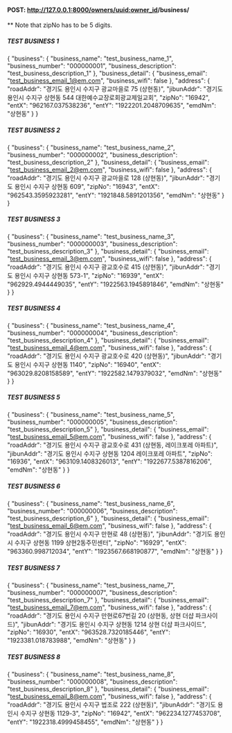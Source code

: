 #### POST: http://127.0.0.1:8000/owners/<uuid:owner_id>/business/
** Note that zipNo has to be 5 digits.

##### TEST BUSINESS 1
{
    "business": {
        "business_name": "test_business_name_1",
        "business_number": "000000001",
        "business_description": "test_business_description_1"
    },
    "business_detail": {
        "business_email": "test_business_email_1@em.com",
        "business_wifi": false
    },
    "address": {
        "roadAddr": "경기도 용인시 수지구 광교마을로 75 (상현동)",
        "jibunAddr": "경기도 용인시 수지구 상현동 544 대한예수교장로회광교제일교회",
        "zipNo": "16942",
        "entX": "962167.037538236",
        "entY": "1922201.2048709635",
        "emdNm": "상현동"
    }
}

##### TEST BUSINESS 2
{
    "business": {
        "business_name": "test_business_name_2",
        "business_number": "000000002",
        "business_description": "test_business_description_2"
    },
    "business_detail": {
        "business_email": "test_business_email_2@em.com",
        "business_wifi": false
    },
    "address": {
        "roadAddr": "경기도 용인시 수지구 광교마을로 128 (상현동)",
        "jibunAddr": "경기도 용인시 수지구 상현동 609",
        "zipNo": "16943",
        "entX": "962543.3595923281",
        "entY": "1921848.5891201356",
        "emdNm": "상현동"
    }
}

##### TEST BUSINESS 3
{
    "business": {
        "business_name": "test_business_name_3",
        "business_number": "000000003",
        "business_description": "test_business_description_3"
    },
    "business_detail": {
        "business_email": "test_business_email_3@em.com",
        "business_wifi": false
    },
    "address": {
        "roadAddr": "경기도 용인시 수지구 광교호수로 415 (상현동)",
        "jibunAddr": "경기도 용인시 수지구 상현동 573-1",
        "zipNo": "16939",
        "entX": "962929.4944449035",
        "entY": "1922563.1945891846",
        "emdNm": "상현동"
    }
}

##### TEST BUSINESS 4
{
    "business": {
        "business_name": "test_business_name_4",
        "business_number": "000000004",
        "business_description": "test_business_description_4"
    },
    "business_detail": {
        "business_email": "test_business_email_4@em.com",
        "business_wifi": false
    },
    "address": {
        "roadAddr": "경기도 용인시 수지구 광교호수로 420 (상현동)",
        "jibunAddr": "경기도 용인시 수지구 상현동 1140",
        "zipNo": "16940",
        "entX": "963029.8208158589",
        "entY": "1922582.1479379032",
        "emdNm": "상현동"
    }
}

##### TEST BUSINESS 5
{
    "business": {
        "business_name": "test_business_name_5",
        "business_number": "000000005",
        "business_description": "test_business_description_5"
    },
    "business_detail": {
        "business_email": "test_business_email_5@em.com",
        "business_wifi": false
    },
    "address": {
        "roadAddr": "경기도 용인시 수지구 광교호수로 431 (상현동, 레이크포레 아파트)",
        "jibunAddr": "경기도 용인시 수지구 상현동 1204 레이크포레 아파트",
        "zipNo": "16936",
        "entX": "963109.1408326013",
        "entY": "1922677.5387816206",
        "emdNm": "상현동"
    }
}

##### TEST BUSINESS 6
{
    "business": {
        "business_name": "test_business_name_6",
        "business_number": "000000006",
        "business_description": "test_business_description_6"
    },
    "business_detail": {
        "business_email": "test_business_email_6@em.com",
        "business_wifi": false
    },
    "address": {
        "roadAddr": "경기도 용인시 수지구 만현로 48 (상현동)",
        "jibunAddr": "경기도 용인시 수지구 상현동 1199 상현2동주민센터",
        "zipNo": "16929",
        "entX": "963360.998712034",
        "entY": "1923567.668190877",
        "emdNm": "상현동"
    }
}

##### TEST BUSINESS 7
{
    "business": {
        "business_name": "test_business_name_7",
        "business_number": "000000007",
        "business_description": "test_business_description_7"
    },
    "business_detail": {
        "business_email": "test_business_email_7@em.com",
        "business_wifi": false
    },
    "address": {
        "roadAddr": "경기도 용인시 수지구 만현로67번길 20 (상현동, 상현 더샵 파크사이드)",
        "jibunAddr": "경기도 용인시 수지구 상현동 1214 상현 더샵 파크사이드",
        "zipNo": "16930",
        "entX": "963528.7320185446",
        "entY": "1923381.018783988",
        "emdNm": "상현동"
    }
}

##### TEST BUSINESS 8
{
    "business": {
        "business_name": "test_business_name_8",
        "business_number": "000000008",
        "business_description": "test_business_description_8"
    },
    "business_detail": {
        "business_email": "test_business_email_8@em.com",
        "business_wifi": false
    },
    "address": {
        "roadAddr": "경기도 용인시 수지구 법조로 222 (상현동)",
        "jibunAddr": "경기도 용인시 수지구 상현동 1129-3",
        "zipNo": "16942",
        "entX": "962234.1277453708",
        "entY": "1922318.4999458455",
        "emdNm": "상현동"
    }
}


